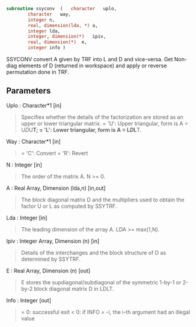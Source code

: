 ```fortran
subroutine ssyconv	(	character	uplo,
		character	way,
		integer	n,
		real, dimension(lda, *)	a,
		integer	lda,
		integer, dimension(*)	ipiv,
		real, dimension(*)	e,
		integer	info )
```

 SSYCONV convert A given by TRF into L and D and vice-versa.
 Get Non-diag elements of D (returned in workspace) and
 apply or reverse permutation done in TRF.

## Parameters
Uplo : Character*1 [in]
> Specifies whether the details of the factorization are stored
> as an upper or lower triangular matrix.
> = 'U':  Upper triangular, form is A = U*D*U**T;
> = 'L':  Lower triangular, form is A = L*D*L**T.

Way : Character*1 [in]
> = 'C': Convert
> = 'R': Revert

N : Integer [in]
> The order of the matrix A.  N >= 0.

A : Real Array, Dimension (lda,n) [in,out]
> The block diagonal matrix D and the multipliers used to
> obtain the factor U or L as computed by SSYTRF.

Lda : Integer [in]
> The leading dimension of the array A.  LDA >= max(1,N).

Ipiv : Integer Array, Dimension (n) [in]
> Details of the interchanges and the block structure of D
> as determined by SSYTRF.

E : Real Array, Dimension (n) [out]
> E stores the supdiagonal/subdiagonal of the symmetric 1-by-1
> or 2-by-2 block diagonal matrix D in LDLT.

Info : Integer [out]
> = 0:  successful exit
> < 0:  if INFO = -i, the i-th argument had an illegal value

